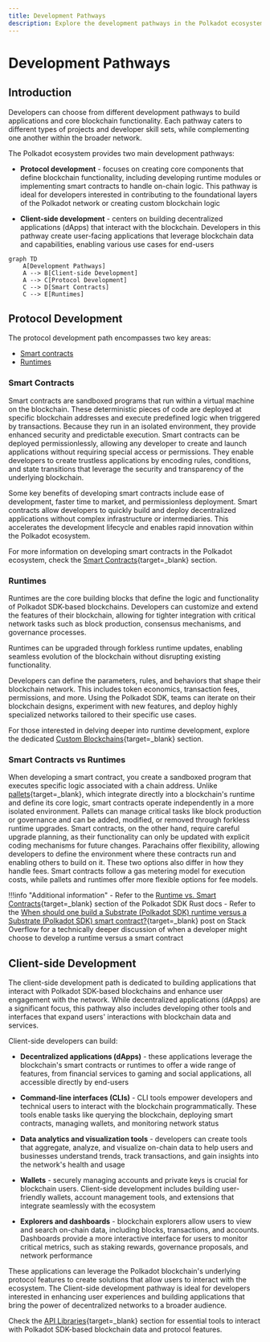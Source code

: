 ```yaml
---
title: Development Pathways
description: Explore the development pathways in the Polkadot ecosystem, from building dApps to creating core blockchain functionality and customizable runtimes.
---
```


# Development Pathways

## Introduction

Developers can choose from different development pathways to build applications and core blockchain functionality. Each pathway caters to different types of projects and developer skill sets, while complementing one another within the broader network.

The Polkadot ecosystem provides two main development pathways:

- **Protocol development** - focuses on creating core components that define blockchain functionality, including developing runtime modules or implementing smart contracts to handle on-chain logic. This pathway is ideal for developers interested in contributing to the foundational layers of the Polkadot network or creating custom blockchain logic

- **Client-side development** -  centers on building decentralized applications (dApps) that interact with the blockchain. Developers in this pathway create user-facing applications that leverage blockchain data and capabilities, enabling various use cases for end-users

```mermaid
graph TD
    A[Development Pathways]
    A --> B[Client-side Development]
    A --> C[Protocol Development]
    C --> D[Smart Contracts]
    C --> E[Runtimes]
```

## Protocol Development

The protocol development path encompasses two key areas:

- [Smart contracts](#smart-contracts)
- [Runtimes](#runtimes)

### Smart Contracts

Smart contracts are sandboxed programs that run within a virtual machine on the blockchain. These deterministic pieces of code are deployed at specific blockchain addresses and execute predefined logic when triggered by transactions. Because they run in an isolated environment, they provide enhanced security and predictable execution. Smart contracts can be deployed permissionlessly, allowing any developer to create and launch applications without requiring special access or permissions. They enable developers to create trustless applications by encoding rules, conditions, and state transitions that leverage the security and transparency of the underlying blockchain.

Some key benefits of developing smart contracts include ease of development, faster time to market, and permissionless deployment. Smart contracts allow developers to quickly build and deploy decentralized applications without complex infrastructure or intermediaries. This accelerates the development lifecycle and enables rapid innovation within the Polkadot ecosystem.

For more information on developing smart contracts in the Polkadot ecosystem, check the [Smart Contracts](/develop/smart-contracts/overview){target=\_blank} section.

### Runtimes

Runtimes are the core building blocks that define the logic and functionality of Polkadot SDK-based blockchains. Developers can customize and extend the features of their blockchain, allowing for tighter integration with critical network tasks such as block production, consensus mechanisms, and governance processes.

Runtimes can be upgraded through forkless runtime updates, enabling seamless evolution of the blockchain without disrupting existing functionality.

Developers can define the parameters, rules, and behaviors that shape their blockchain network. This includes token economics, transaction fees, permissions, and more. Using the Polkadot SDK, teams can iterate on their blockchain designs, experiment with new features, and deploy highly specialized networks tailored to their specific use cases.

For those interested in delving deeper into runtime development, explore the dedicated [Custom Blockchains](/develop/blockchains/custom-blockchains){target=\_blank} section.

### Smart Contracts vs Runtimes

When developing a smart contract, you create a sandboxed program that executes specific logic associated with a chain address. Unlike [pallets](/polkadot-protocol/glossary#pallet){target=\_blank}, which integrate directly into a blockchain's runtime and define its core logic, smart contracts operate independently in a more isolated environment. Pallets can manage critical tasks like block production or governance and can be added, modified, or removed through forkless runtime upgrades. Smart contracts, on the other hand, require careful upgrade planning, as their functionality can only be updated with explicit coding mechanisms for future changes. Parachains offer flexibility, allowing developers to define the environment where these contracts run and enabling others to build on it. These two options also differ in how they handle fees. Smart contracts follow a gas metering model for execution costs, while pallets and runtimes offer more flexible options for fee models.

!!!info "Additional information"
    - Refer to the [Runtime vs. Smart Contracts](https://paritytech.github.io/polkadot-sdk/master/polkadot_sdk_docs/reference_docs/runtime_vs_smart_contract/index.html){target=\_blank} section of the Polkadot SDK Rust docs
    - Refer to the [When should one build a Substrate (Polkadot SDK) runtime versus a Substrate (Polkadot SDK) smart contract?](https://stackoverflow.com/a/56041305){target=\_blank} post on Stack Overflow for a technically deeper discussion of when a developer might choose to develop a runtime versus a smart contract

## Client-side Development

The client-side development path is dedicated to building applications that interact with Polkadot SDK-based blockchains and enhance user engagement with the network. While decentralized applications (dApps) are a significant focus, this pathway also includes developing other tools and interfaces that expand users' interactions with blockchain data and services.

Client-side developers can build:

- **Decentralized applications (dApps)** - these applications leverage the blockchain's smart contracts or runtimes to offer a wide range of features, from financial services to gaming and social applications, all accessible directly by end-users

- **Command-line interfaces (CLIs)** - CLI tools empower developers and technical users to interact with the blockchain programmatically. These tools enable tasks like querying the blockchain, deploying smart contracts, managing wallets, and monitoring network status

- **Data analytics and visualization tools** - developers can create tools that aggregate, analyze, and visualize on-chain data to help users and businesses understand trends, track transactions, and gain insights into the network's health and usage

- **Wallets** - securely managing accounts and private keys is crucial for blockchain users. Client-side development includes building user-friendly wallets, account management tools, and extensions that integrate seamlessly with the ecosystem

- **Explorers and dashboards** -  blockchain explorers allow users to view and search on-chain data, including blocks, transactions, and accounts. Dashboards provide a more interactive interface for users to monitor critical metrics, such as staking rewards, governance proposals, and network performance

These applications can leverage the Polkadot blockchain's underlying protocol features to create solutions that allow users to interact with the ecosystem. The Client-side development pathway is ideal for developers interested in enhancing user experiences and building applications that bring the power of decentralized networks to a broader audience.

Check the [API Libraries](/develop/toolkit/api-libraries/){target=\_blank} section for essential tools to interact with Polkadot SDK-based blockchain data and protocol features.